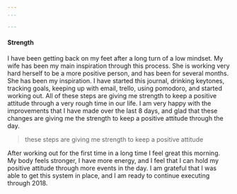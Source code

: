 ```yaml
--- 
...

---
```

#### Strength

I have been getting back on my feet after a long turn of a low mindset.  My wife has been my main inspiration through this process.  She is working very hard herself to be a more positive person, and has been for several months.  She has been my inspiration.  I have started this journal, drinking keytones, tracking goals, keeping up with email, trello, using pomodoro, and started working out.  All of these steps are giving me strength to keep a positive attitude through a very rough time in our life.  I am very happy with the improvements that I have made over the last 8 days, and glad that these changes are giving me the strength to keep a positive attitude through the day.

> these steps are giving me strength to keep a positive attitude

After working out for the first time in a long time I feel great this morning.  My body feels stronger, I have more energy, and I feel that I can hold my positive attitude through more events in the day.  I am grateful that I was able to get this system in place, and I am ready to continue executing through 2018.